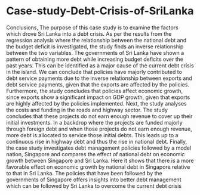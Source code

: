 # Case-study-Debt-Crisis-of-SriLanka
Conclusions, 
The purpose of this case study is to examine the factors which drove Sri Lanka into a debt 
crisis. As per the results from the regression analysis where the relationship between the 
national debt and the budget deficit is investigated, the study finds an inverse relationship 
between the two variables. The governments of Sri Lanka have shown a pattern of obtaining 
more debt while increasing budget deficits over the past years. This can be identified as a 
major cause of the current debt crisis in the island. 
We can conclude that policies have majorly contributed to debt service payments due to the 
inverse relationship between exports and debt service payments, given that the exports are 
affected by the policies. Furthermore, the study concludes that policies affect economic 
growth, since exports show a significant impact on GDP growth, given that exports are highly 
affected by the policies implemented.
Next, the study analyses the costs and funding in the roads and highway sector. The study 
concludes that these projects do not earn enough revenue to cover up their initial 
investments. In a backdrop where the projects are funded majorly through foreign debt 
and when those projects do not earn enough revenue, more debt is allocated to service those 
initial debts. This leads up to a continuous rise in highway debt and thus the rise in national 
debt.
Finally, the case study investigates debt management policies followed by a model nation, 
Singapore and compares the effect of national debt on economic growth between Singapore 
and Sri Lanka. Here it shows that there is a more favorable effect on economic growth by 
national debt in Singapore relative to that in Sri Lanka. The policies that have been followed 
by the governments of Singapore offers insights into better debt management which can be 
followed by Sri Lanka to overcome the current debt crisis

